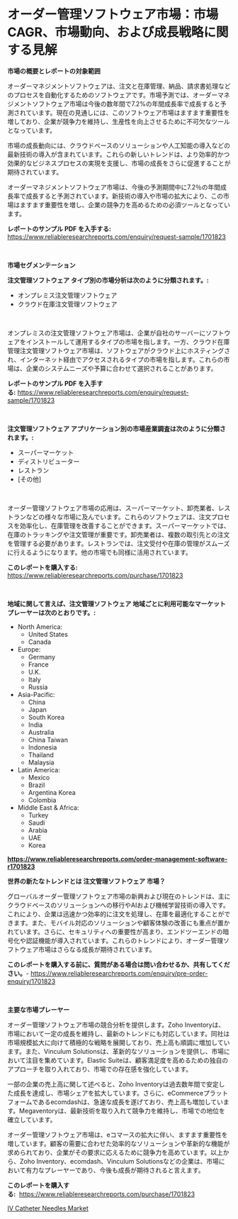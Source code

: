 <p><h1>オーダー管理ソフトウェア市場：市場CAGR、市場動向、および成長戦略に関する見解</h1></p><p><strong>市場の概要とレポートの対象範囲</strong></p>
<p><p>オーダーマネジメントソフトウェアは、注文と在庫管理、納品、請求書処理などのプロセスを自動化するためのソフトウェアです。市場予測では、オーダーマネジメントソフトウェア市場は今後の数年間で7.2%の年間成長率で成長すると予測されています。現在の見通しには、このソフトウェア市場はますます重要性を増しており、企業が競争力を維持し、生産性を向上させるために不可欠なツールとなっています。</p><p>市場の成長動向には、クラウドベースのソリューションや人工知能の導入などの最新技術の導入が含まれています。これらの新しいトレンドは、より効率的かつ効果的なビジネスプロセスの実現を支援し、市場の成長をさらに促進することが期待されています。</p><p>オーダーマネジメントソフトウェア市場は、今後の予測期間中に7.2％の年間成長率で成長すると予測されています。新技術の導入や市場の拡大により、この市場はますます重要性を増し、企業の競争力を高めるための必須ツールとなっています。</p></p>
<p><strong>レポートのサンプル PDF を入手する:</strong> <a href="https://www.reliableresearchreports.com/enquiry/request-sample/1701823">https://www.reliableresearchreports.com/enquiry/request-sample/1701823</a></p>
<p>&nbsp;</p>
<p><strong>市場セグメンテーション</strong></p>
<p><strong>注文管理ソフトウェア タイプ別の市場分析は次のように分類されます。:</strong></p>
<p><ul><li>オンプレミス注文管理ソフトウェア</li><li>クラウド在庫注文管理ソフトウェア</li></ul></p>
<p>&nbsp;</p>
<p><p>オンプレミスの注文管理ソフトウェア市場は、企業が自社のサーバーにソフトウェアをインストールして運用するタイプの市場を指します。一方、クラウド在庫管理注文管理ソフトウェア市場は、ソフトウェアがクラウド上にホスティングされ、インターネット経由でアクセスされるタイプの市場を指します。これらの市場は、企業のシステムニーズや予算に合わせて選択されることがあります。</p></p>
<p><strong>レポートのサンプル PDF を入手する:</strong>&nbsp;<a href="https://www.reliableresearchreports.com/enquiry/request-sample/1701823">https://www.reliableresearchreports.com/enquiry/request-sample/1701823</a></p>
<p>&nbsp;</p>
<p><strong> 注文管理ソフトウェア アプリケーション別の市場産業調査は次のように分類されます。:</strong></p>
<p><ul><li>スーパーマーケット</li><li>ディストリビューター</li><li>レストラン</li><li>[その他]</li></ul></p>
<p>&nbsp;</p>
<p><p>オーダー管理ソフトウェア市場の応用は、スーパーマーケット、卸売業者、レストランなどの様々な市場に及んでいます。これらのソフトウェアは、注文プロセスを効率化し、在庫管理を改善することができます。スーパーマーケットでは、在庫のトラッキングや注文管理が重要です。卸売業者は、複数の取引先との注文を管理する必要があります。レストランでは、注文受付や在庫の管理がスムーズに行えるようになります。他の市場でも同様に活用されています。</p></p>
<p><strong>このレポートを購入する:</strong>&nbsp; <a href="https://www.reliableresearchreports.com/purchase/1701823">https://www.reliableresearchreports.com/purchase/1701823</a></p>
<p>&nbsp;</p>
<p><strong>地域に関して言えば、注文管理ソフトウェア 地域ごとに利用可能なマーケットプレーヤーは次のとおりです。:</strong></p>
<p><ul>
    <li>
        North America:
        <ul>
            <li>United States</li>
            <li>Canada</li>
        </ul>
    </li>
    <li>
        Europe:
        <ul>
            <li>Germany</li>
            <li>France</li>
            <li>U.K.</li>
            <li>Italy</li>
            <li>Russia</li>
        </ul>
    </li>
    <li>
        Asia-Pacific:
        <ul>
            <li>China</li>
            <li>Japan</li>
            <li>South Korea</li>
            <li>India</li>
            <li>Australia</li>
            <li>China Taiwan</li>
            <li>Indonesia</li>
            <li>Thailand</li>
            <li>Malaysia</li>
        </ul>
    </li>
    <li>
        Latin America:
        <ul>
            <li>Mexico</li>
            <li>Brazil</li>
            <li>Argentina Korea</li>
            <li>Colombia</li>
        </ul>
    </li>
    <li>
        Middle East & Africa:
        <ul>
            <li>Turkey</li>
            <li>Saudi</li>
            <li>Arabia</li>
            <li>UAE</li>
            <li>Korea</li>
        </ul>
    </li>
    </ul></p>
<p><strong><a href="https://www.reliableresearchreports.com/order-management-software-r1701823">https://www.reliableresearchreports.com/order-management-software-r1701823</a></strong>&nbsp;</p>
<p><strong>世界の新たなトレンドとは 注文管理ソフトウェア 市場？</strong></p>
<p><p>グローバルオーダー管理ソフトウェア市場の新興および現在のトレンドは、主にクラウドベースのソリューションへの移行やAIおよび機械学習技術の導入です。これにより、企業は迅速かつ効率的に注文を処理し、在庫を最適化することができます。また、モバイル対応のソリューションや顧客体験の改善にも重点が置かれています。さらに、セキュリティへの重要性が高まり、エンドツーエンドの暗号化や認証機能が導入されています。これらのトレンドにより、オーダー管理ソフトウェア市場はさらなる成長が期待されています。</p></p>
<p><strong>このレポートを購入する前に、質問がある場合は問い合わせるか、共有してください。</strong>- <a href="https://www.reliableresearchreports.com/enquiry/pre-order-enquiry/1701823">https://www.reliableresearchreports.com/enquiry/pre-order-enquiry/1701823</a></p>
<p>&nbsp;</p>
<p><strong>主要な市場プレーヤー</strong></p>
<p><p>オーダー管理ソフトウェア市場の競合分析を提供します。Zoho Inventoryは、市場において一定の成長を維持し、最新のトレンドにも対応しています。同社は市場規模拡大に向けて積極的な戦略を展開しており、売上高も順調に増加しています。また、Vinculum Solutionsは、革新的なソリューションを提供し、市場において注目を集めています。Elastic Suiteは、顧客満足度を高めるための独自のアプローチを取り入れており、市場での存在感を強化しています。</p><p>一部の企業の売上高に関して述べると、Zoho Inventoryは過去数年間で安定した成長を達成し、市場シェアを拡大しています。さらに、eCommerceプラットフォームであるecomdashは、急速な成長を遂げており、売上高も増加しています。Megaventoryは、最新技術を取り入れて競争力を維持し、市場での地位を確立しています。</p><p>オーダー管理ソフトウェア市場は、eコマースの拡大に伴い、ますます重要性を増しています。顧客の需要に合わせた効率的なソリューションや革新的な機能が求められており、企業がその要求に応えるために競争力を高めています。以上から、Zoho Inventory、ecomdash、Vinculum Solutionsなどの企業は、市場において有力なプレーヤーであり、今後も成長が期待されると言えます。</p></p>
<p><strong>このレポートを購入する:</strong>&nbsp;&nbsp;<a href="https://www.reliableresearchreports.com/purchase/1701823">https://www.reliableresearchreports.com/purchase/1701823</a></p>
<p><p><a href="https://sulfuric-clavicle-d39.notion.site/Decoding-IV-Catheter-Needles-Market-Metrics-Market-Share-Trends-and-Growth-Patterns-6c97ef7378f545d79fba17edbfccc3b4">IV Catheter Needles Market</a></p></p>